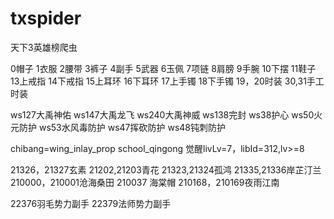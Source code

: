 # txspider
天下3英雄榜爬虫

0帽子
1衣服
2腰带
3裤子
4副手
5武器
6玉佩
7项链
8肩膀
9手腕
10下摆
11鞋子
13上戒指
14下戒指
15上耳环
16下耳环
17上手镯
18下手镯
19，20时装
30,31手工时装

ws127大禹神佑
ws147大禹龙飞
ws240大禹神威
ws138完封
ws38护心
ws50火元防护
ws53水风毒防护
ws47挥砍防护
ws48钝刺防护

chibang=wing_inlay_prop
school_qingong
觉醒livLv=7，libId=312,lv>=8

21326，21327玄素
21202,21203青花
21323,21324孤鸿
21335,21336岸芷汀兰
210000，210001沧海桑田
210037 海棠帽
210168，210169夜雨江南

22376羽毛势力副手
22379法师势力副手



